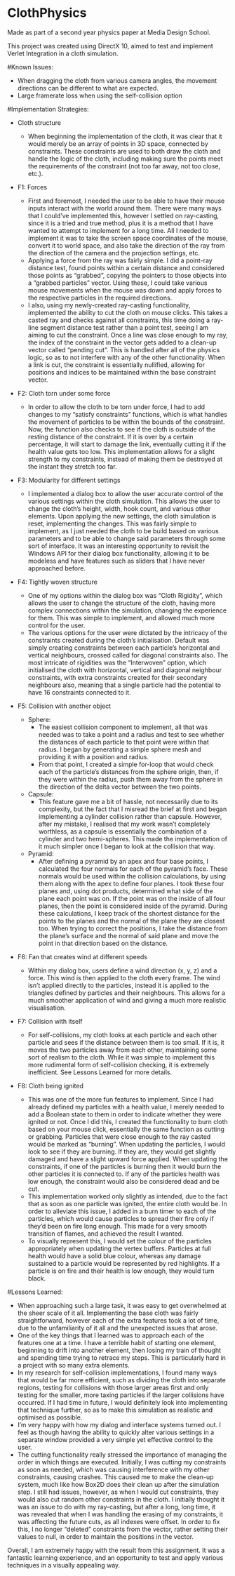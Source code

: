 # ClothPhysics
Made as part of a second year physics paper at Media Design School.

This project was created using DirectX 10, aimed to test and implement Verlet Integration in a cloth simulation.

#Known Issues: 
- When dragging the cloth from various camera angles, the movement directions can be different to what are expected.
- Large framerate loss when using the self-collision option  

#Implementation Strategies: 
- Cloth structure
	- When beginning the implementation of the cloth, it was clear that it would merely be an array of points in 3D space, connected by constraints. These constraints are used to both draw the cloth and handle the logic of the cloth, including making sure the points meet the requirements of the constraint (not too far away, not too close, etc.). 

- F1: Forces
	- First and foremost, I needed the user to be able to have their mouse inputs interact with the world around them. There were many ways that I could’ve implemented this, however I settled on ray-casting, since it is a tried and true method, plus it is a method that I have wanted to attempt to implement for a long time. All I needed to implement it was to take the screen space coordinates of the mouse, convert it to world space, and also take the direction of the ray from the direction of the camera and the projection settings, etc. 
	- Applying a force from the ray was fairly simple. I did a point-ray distance test, found points within a certain distance and considered those points as “grabbed”, copying the pointers to those objects into a “grabbed particles” vector. Using these, I could take various mouse movements when the mouse was down and apply forces to the respective particles in the required directions. 
	- I also, using my newly-created ray-casting functionality, implemented the ability to cut the cloth on mouse clicks. This takes a casted ray and checks against all constraints, this time doing a ray-line segment distance test rather than a point test, seeing I am aiming to cut the constraint. Once a line was close enough to my ray, the index of the constraint in the vector gets added to a clean-up vector called “pending cut”. This is handled after all of the physics logic, so as to not interfere with any of the other functionality. When a link is cut, the constraint is essentially nullified, allowing for positions and indices to be maintained within the base constraint vector. 

- F2: Cloth torn under some force
	- In order to allow the cloth to be torn under force, I had to add changes to my “satisfy constraints” functions, which is what handles the movement of particles to be within the bounds of the constraint. Now, the function also checks to see if the cloth is outside of the resting distance of the constraint. If it is over by a certain percentage, it will start to damage the link, eventually cutting it if the health value gets too low. This implementation allows for a slight strength to my constraints, instead of making them be destroyed at the instant they stretch too far. 

- F3: Modularity for different settings 
	- I implemented a dialog box to allow the user accurate control of the various settings within the cloth simulation. This allows the user to change the cloth’s height, width, hook count, and various other elements. Upon applying the new settings, the cloth simulation is reset, implementing the changes. This was fairly simple to implement, as I just needed the cloth to be build based on various parameters and to be able to change said parameters through some sort of interface. It was an interesting opportunity to revisit the Windows API for their dialog box functionality, allowing it to be modeless and have features such as sliders that I have never approached before. 

- F4: Tightly woven structure 
	- One of my options within the dialog box was “Cloth Rigidity”, which allows the user to change the structure of the cloth, having more complex connections within the simulation, changing the experience for them. This was simple to implement, and allowed much more control for the user. 
	- The various options for the user were dictated by the intricacy of the constraints created during the cloth’s initialisation. Default was simply creating constraints between each particle’s horizontal and vertical neighbours, crossed called for diagonal constraints also. The most intricate of rigidities was the “Interwoven” option, which initialised the cloth with horizontal, vertical and diagonal neighbour constraints, with extra constraints created for their secondary neighbours also, meaning that a single particle had the potential to have 16 constraints connected to it. 
	
- F5: Collision with another object 
	- Sphere: 
		- The easiest collision component to implement, all that was needed was to take a point and a radius and test to see whether the distances of each particle to that point were within that radius. I began by generating a simple sphere mesh and providing it with a position and radius. 
		- From that point, I created a simple for-loop that would check each of the particle’s distances from the sphere origin, then, if they were within the radius, push them away from the sphere in the direction of the delta vector between the two points. 
	- Capsule: 
		- This feature gave me a bit of hassle, not necessarily due to its complexity, but the fact that I misread the brief at first and began implementing a cylinder collision rather than capsule. However, after my mistake, I realised that my work wasn’t completely worthless, as a capsule is essentially the combination of a cylinder and two hemi-spheres.  This made the implementation of it much simpler once I began to look at the collision that way. 
	- Pyramid: 
		- After defining a pyramid by an apex and four base points, I calculated the four normals for each of the pyramid’s face. These normals would be used within the collision calculations, by using them along with the apex to define four planes. I took these four planes and, using dot products, determined what side of the plane each point was on. If the point was on the inside of all four planes, then the point is considered inside of the pyramid. During these calculations, I keep track of the shortest distance for the points to the planes and the normal of the plane they are closest too. When trying to correct the positions, I take the distance from the plane’s surface and the normal of said plane and move the point in that direction based on the distance. 

- F6: Fan that creates wind at different speeds 
	- Within my dialog box, users define a wind direction (x, y, z) and a force. This wind is then applied to the cloth every frame. The wind isn’t applied directly to the particles, instead it is applied to the triangles defined by particles and their neighbours. This allows for a much smoother application of wind and giving a much more realistic visualisation. 

- F7: Collision with itself 
	- For self-collisions, my cloth looks at each particle and each other particle and sees if the distance between them is too small. If it is, it moves the two particles away from each other, maintaining some sort of realism to the cloth. While it was simple to implement this more rudimental form of self-collision checking, it is extremely inefficient. See Lessons Learned for more details. 
- F8: Cloth being ignited   
	- This was one of the more fun features to implement. Since I had already defined my particles with a health value, I merely needed to add a Boolean state to them in order to indicate whether they were ignited or not. Once I did this, I created the functionality to burn cloth based on your mouse click, essentially the same function as cutting or grabbing. Particles that were close enough to the ray casted would be marked as “burning”. When updating the particles, I would look to see if they are burning. If they are, they would get slightly damaged and have a slight upward force applied. When updating the constraints, if one of the particles is burning then it would burn the other particles it is connected to. If any of the particles health was low enough, the constraint would also be considered dead and be cut. 
	- This implementation worked only slightly as intended, due to the fact that as soon as one particle was ignited, the entire cloth would be. In order to alleviate this issue, I added in a burn timer to each of the particles, which would cause particles to spread their fire only if they’d been on fire long enough. This made for a very smooth transition of flames, and achieved the result I wanted. 
	- To visually represent this, I would set the colour of the particles appropriately when updating the vertex buffers. Particles at full health would have a solid blue colour, whereas any damage sustained to a particle would be represented by red highlights. If a particle is on fire and their health is low enough, they would turn black.  
  
#Lessons Learned: 
- When approaching such a large task, it was easy to get overwhelmed at the sheer scale of it all. Implementing the base cloth was fairly straightforward, however each of the extra features took a lot of time, due to the unfamiliarity of it all and the unexpected issues that arose. 
- One of the key things that I learned was to approach each of the features one at a time. I have a terrible habit of starting one element, beginning to drift into another element, then losing my train of thought and spending time trying to retrace my steps. This is particularly hard in a project with so many extra elements. 
- In my research for self-collision implementations, I found many ways that would be far more efficient, such as dividing the cloth into separate regions, testing for collisions with those larger areas first and only testing for the smaller, more taxing particles if the larger collisions have occurred. If I had time in future, I would definitely look into implementing that technique further, so as to make this simulation as realistic and optimised as possible. 
- I’m very happy with how my dialog and interface systems turned out. I feel as though having the ability to quickly alter various settings in a separate window provided a very simple yet effective control to the user.  
- The cutting functionality really stressed the importance of managing the order in which things are executed. Initially, I was cutting my constraints as soon as needed, which was causing interference with my other constraints, causing crashes. This caused me to make the clean-up system, much like how Box2D does their clean up after the simulation step. I still had issues, however, as when I would cut constraints, they would also cut random other constraints in the cloth. I initially thought it was an issue to do with my ray-casting, but after a long, long time, it was revealed that when I was handling the erasing of my constraints, it was affecting the future cuts, as all indexes were offset. In order to fix this, I no longer “deleted” constraints from the vector, rather setting their values to null, in order to maintain the positions in the vector. 

Overall, I am extremely happy with the result from this assignment. It was a fantastic learning experience, and an opportunity to test and apply various techniques in a visually appealing way. 

